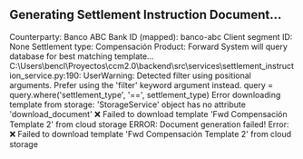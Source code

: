 Generating Settlement Instruction Document...
------------------------------------------------------------
  Counterparty: Banco ABC
  Bank ID (mapped): banco-abc
  Client segment ID: None
  Settlement type: Compensación
  Product: Forward
  System will query database for best matching template...
C:\Users\bencl\Proyectos\ccm2.0\backend\src\services\settlement_instruction_service.py:190: UserWarning: Detected filter using positional arguments. Prefer using the 'filter' keyword argument instead.
  query = query.where('settlement_type', '==', settlement_type)
Error downloading template from storage: 'StorageService' object has no attribute 'download_document'
❌ Failed to download template 'Fwd Compensación Template 2' from cloud storage
ERROR: Document generation failed!
  Error: ❌ Failed to download template 'Fwd Compensación Template 2' from cloud storage